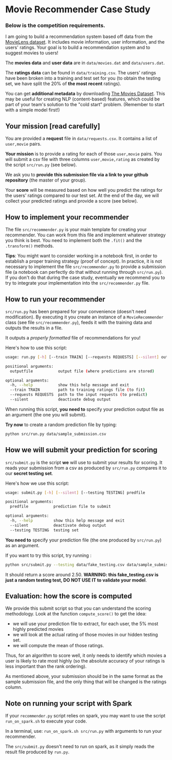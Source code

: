 # Movie Recommender Case Study
### Below is the competition requirements.
I am going to build a recommendation system based off data from the
[MovieLens dataset](http://grouplens.org/datasets/movielens/). It includes movie
information, user information, and the users' ratings. Your goal is to build a
recommendation system and to suggest movies to users!

The **movies data** and **user data** are in `data/movies.dat` and `data/users.dat`.

The **ratings data** can be found in `data/training.csv`. The users' ratings have been broken into a training and test set for you (to obtain the testing set, we have split the 20% of **the most recent** ratings).

You can get **additional metadata** by downloading [The Movies Dataset](https://www.kaggle.com/rounakbanik/the-movies-dataset/version/7). This may be useful for creating NLP (content-based) features, which could be part of your team's solution to the "cold start" problem. (Remember to start with a simple model first!)

## Your mission [read carefully]

You are provided a **request** file in `data/requests.csv`. It contains a list of `user,movie` pairs.

**Your mission** is to provide a rating for each of those `user,movie` pairs. You will submit a csv file with three columns `user,movie,rating` as created by the script `src/run.py` (see below).

We ask you to **provide this submission file via a link to your github repository** (the master of your group).

Your **score** will be measured based on how well you predict the ratings for the users' ratings compared to our test set. At the end of the day, we will collect your predicted ratings and provide a score (see below).


## How to implement your recommender

The file `src/recommender.py` is your main template for creating your recommender. You can work from this file and implement whatever strategy you think is best. You need to implement both the `.fit()` and the `.transform()` methods.

**Tips**: You might want to consider working in a notebook first, in order to establish a proper training strategy (proof of concept). In practice, it is not necessary to implement the file `src/recommender.py` to provide a submission file (a notebook can perfectly do that without running through `src/run.py`). If you don't do that during the case study, eventually we recommend you to try to integrate your implementation into the `src/recommender.py` file.


## How to run your recommender

`src/run.py` has been prepared for your convenience (doesn't need modification). By executing it you create an instance of a `MovieRecommender` class (see file `src/recommender.py`), feeds it with the training data and outputs the results in a file.

It outputs a _properly formatted_ file of recommendations for you!

  Here's how to use this script:
  ```bash
  usage: run.py [-h] [--train TRAIN] [--requests REQUESTS] [--silent] outputfile

  positional arguments:
    outputfile           output file (where predictions are stored)

  optional arguments:
    -h, --help           show this help message and exit
    --train TRAIN        path to training ratings file (to fit)
    --requests REQUESTS  path to the input requests (to predict)
    --silent             deactivate debug output
  ```

When running this script, **you need to** specify your prediction output file as an argument (the one you will submit).

**Try now** to create a random prediction file by typing:

```bash
python src/run.py data/sample_submission.csv
```

## How we will submit your prediction for scoring

`src/submit.py` is the script **we** will use to submit your results for scoring. It reads your submission from a csv as produced by `src/run.py` compares it to our **secret testing set**.

Here's how we use this script:
  ```bash
  usage: submit.py [-h] [--silent] [--testing TESTING] predfile

  positional arguments:
    predfile           prediction file to submit

  optional arguments:
    -h, --help         show this help message and exit
    --silent           deactivate debug output
    --testing TESTING  testing set
  ```

**You need to** specify your prediction file (the one produced by `src/run.py`) as an argument.

If you want to try this script, try running :

```bash
python src/submit.py --testing data/fake_testing.csv data/sample_submission.csv
```

It should return a score around 2.50. **WARNING: this fake_testing.csv is just a random testing test, DO NOT USE IT to validate your model**.


## Evaluation: how the score is computed

We provide this submit script so that you can understand the scoring methodology. Look at the function `compute_score()` to get the idea:
- we will use your prediction file to extract, for each user, the 5% most highly predicted movies
- we will look at the actual rating of those movies in our hidden testing set.
- we will compute the mean of those ratings.

Thus, for an algorithm to score well, it only needs to identify which movies a user is likely to rate most highly (so the absolute accuracy of your ratings is less important than the rank ordering).

As mentioned above, your submission should be in the same format as the sample
submission file, and the only thing that will be changed is the ratings column.


## Note on running your script with Spark

If your `recommender.py` script relies on spark, you may want to use the script `run_on_spark.sh` to execute your code.

In a terminal, use: `run_on_spark.sh src/run.py` with arguments to run your recommender.

The `src/submit.py` doesn't need to run on spark, as it simply reads the result file produced by `run.py`.
